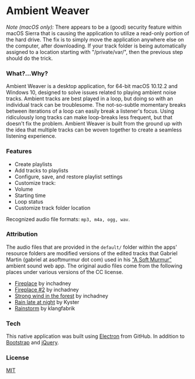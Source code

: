Ambient Weaver
================

*Note (macOS only):* There appears to be a (good) security feature within macOS Sierra that is causing the application to utilize a read-only portion of the hard drive. The fix is to simply move the application anywhere else on the computer, after downloading. If your track folder is being automatically assigned to a location starting with "/private/var/", then the previous step should do the trick.

### What?...Why?

Ambient Weaver is a desktop application, for 64-bit macOS 10.12.2 and Windows 10, designed to solve issues related to playing ambient noise tracks. Ambient tracks are best played in a loop, but doing so with an individual track can be troublesome. The not-so-subtle momentary breaks between iterations of a loop can easily break a listener's focus. Using ridiculously long tracks can make loop-breaks less frequent, but that doesn't fix the problem. Ambient Weaver is built from the ground up with the idea that multiple tracks can be woven together to create a seamless listening experience.

### Features

* Create playlists
* Add tracks to playlists
* Configure, save, and restore playlist settings
 * Customize track:
  * Volume
  * Starting time
  * Loop status
* Customize track folder location

Recognized audio file formats: `mp3, m4a, ogg, wav`.

### Attribution

The audio files that are provided in the `default/` folder within the apps' resource folders are modified versions of the edited tracks that Gabriel Martin (gabriel at asoftmurmur dot com) used in his ["A Soft Murmur"](http://asoftmurmur.com/) ambient sound web app. The original audio files come from the following places under various versions of the CC license.

* [Fireplace](http://www.freesound.org/people/inchadney/sounds/83986/) by inchadney
* [Fireplace #2](http://www.freesound.org/people/inchadney/sounds/132534/) by inchadney
* [Strong wind in the forest](http://www.freesound.org/people/inchadney/sounds/105272/) by inchadney
* [Rain late at night](http://www.freesound.org/people/Kyster/sounds/122117/) by Kyster
* [Rainstorm](http://www.freesound.org/people/klangfabrik/sounds/194209/) by klangfabrik

### Tech

This native application was built using [Electron](https://github.com/electron/electron) from GitHub. In addition to [Bootstrap](http://getbootstrap.com/) and [jQuery](https://jquery.com/).

### License

[MIT](https://github.com/foresthoffman/ambient-weaver/blob/master/LICENSE.txt)